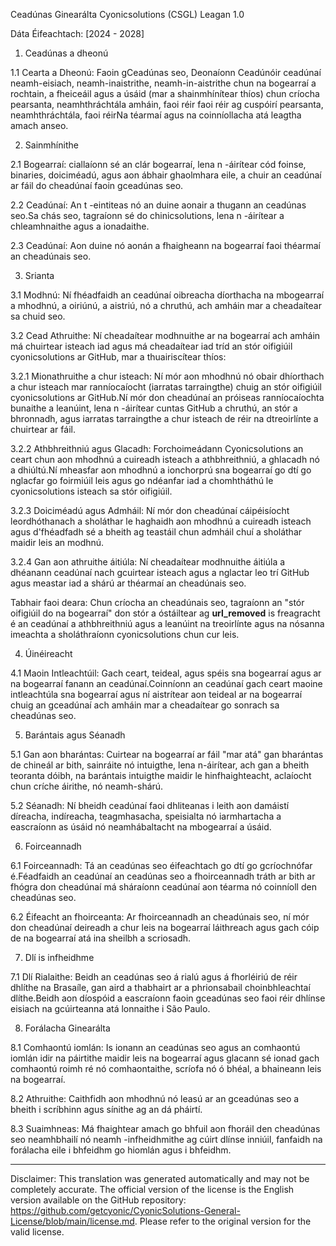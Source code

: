 Ceadúnas Ginearálta Cyonicsolutions (CSGL)
Leagan 1.0

Dáta Éifeachtach: [2024 - 2028]

1. Ceadúnas a dheonú

1.1 Cearta a Dheonú: Faoin gCeadúnas seo, Deonaíonn Ceadúnóir ceadúnaí neamh-eisiach, neamh-inaistrithe, neamh-in-aistrithe chun na bogearraí a rochtain, a fheiceáil agus a úsáid (mar a shainmhínítear thíos) chun críocha pearsanta, neamhthráchtála amháin, faoi réir faoi réir ag cuspóirí pearsanta, neamhthráchtála, faoi réirNa téarmaí agus na coinníollacha atá leagtha amach anseo.

2. Sainmhínithe

2.1 Bogearraí: ciallaíonn sé an clár bogearraí, lena n -áirítear cód foinse, binaries, doiciméadú, agus aon ábhair ghaolmhara eile, a chuir an ceadúnaí ar fáil do cheadúnaí faoin gceadúnas seo.

2.2 Ceadúnaí: An t -eintiteas nó an duine aonair a thugann an ceadúnas seo.Sa chás seo, tagraíonn sé do chinicsolutions, lena n -áirítear a chleamhnaithe agus a ionadaithe.

2.3 Ceadúnaí: Aon duine nó aonán a fhaigheann na bogearraí faoi théarmaí an cheadúnais seo.

3. Srianta

3.1 Modhnú: Ní fhéadfaidh an ceadúnaí oibreacha díorthacha na mbogearraí a mhodhnú, a oiriúnú, a aistriú, nó a chruthú, ach amháin mar a cheadaítear sa chuid seo.

3.2 Cead Athruithe: Ní cheadaítear modhnuithe ar na bogearraí ach amháin má chuirtear isteach iad agus má cheadaítear iad tríd an stór oifigiúil cyonicsolutions ar GitHub, mar a thuairiscítear thíos:

3.2.1 Mionathruithe a chur isteach: Ní mór aon mhodhnú nó obair dhíorthach a chur isteach mar ranníocaíocht (iarratas tarraingthe) chuig an stór oifigiúil cyonicsolutions ar GitHub.Ní mór don cheadúnaí an próiseas ranníocaíochta bunaithe a leanúint, lena n -áirítear cuntas GitHub a chruthú, an stór a bhronnadh, agus iarratas tarraingthe a chur isteach de réir na dtreoirlínte a chuirtear ar fáil.

3.2.2 Athbhreithniú agus Glacadh: Forchoimeádann Cyonicsolutions an ceart chun aon mhodhnú a cuireadh isteach a athbhreithniú, a ghlacadh nó a dhiúltú.Ní mheasfar aon mhodhnú a ionchorprú sna bogearraí go dtí go nglacfar go foirmiúil leis agus go ndéanfar iad a chomhtháthú le cyonicsolutions isteach sa stór oifigiúil.

3.2.3 Doiciméadú agus Admháil: Ní mór don cheadúnaí cáipéisíocht leordhóthanach a sholáthar le haghaidh aon mhodhnú a cuireadh isteach agus d'fhéadfadh sé a bheith ag teastáil chun admháil chuí a sholáthar maidir leis an modhnú.

3.2.4 Gan aon athruithe áitiúla: Ní cheadaítear modhnuithe áitiúla a dhéanann ceadúnaí nach gcuirtear isteach agus a nglactar leo trí GitHub agus meastar iad a shárú ar théarmaí an cheadúnais seo.

Tabhair faoi deara: Chun críocha an cheadúnais seo, tagraíonn an "stór oifigiúil do na bogearraí" don stór a óstáiltear ag __url_removed__ is freagracht é an ceadúnaí a athbhreithniú agus a leanúint na treoirlínte agus na nósanna imeachta a sholáthraíonn cyonicsolutions chun cur leis.

4. Úinéireacht

4.1 Maoin Intleachtúil: Gach ceart, teideal, agus spéis sna bogearraí agus ar na bogearraí fanann an ceadúnaí.Coinníonn an ceadúnaí gach ceart maoine intleachtúla sna bogearraí agus ní aistrítear aon teideal ar na bogearraí chuig an gceadúnaí ach amháin mar a cheadaítear go sonrach sa cheadúnas seo.

5. Barántais agus Séanadh

5.1 Gan aon bharántas: Cuirtear na bogearraí ar fáil "mar atá" gan bharántas de chineál ar bith, sainráite nó intuigthe, lena n-áirítear, ach gan a bheith teoranta dóibh, na barántais intuigthe maidir le hinfhaighteacht, aclaíocht chun críche áirithe, nó neamh-shárú.

5.2 Séanadh: Ní bheidh ceadúnaí faoi dhliteanas i leith aon damáistí díreacha, indíreacha, teagmhasacha, speisialta nó iarmhartacha a eascraíonn as úsáid nó neamhábaltacht na mbogearraí a úsáid.

6. Foirceannadh

6.1 Foirceannadh: Tá an ceadúnas seo éifeachtach go dtí go gcríochnófar é.Féadfaidh an ceadúnaí an ceadúnas seo a fhoirceannadh tráth ar bith ar fhógra don cheadúnaí má sháraíonn ceadúnaí aon téarma nó coinníoll den cheadúnas seo.

6.2 Éifeacht an fhoirceanta: Ar fhoirceannadh an cheadúnais seo, ní mór don cheadúnaí deireadh a chur leis na bogearraí láithreach agus gach cóip de na bogearraí atá ina sheilbh a scriosadh.

7. Dlí is infheidhme

7.1 Dlí Rialaithe: Beidh an ceadúnas seo á rialú agus á fhorléiriú de réir dhlíthe na Brasaíle, gan aird a thabhairt ar a phrionsabail choinbhleachtaí dlíthe.Beidh aon díospóid a eascraíonn faoin gceadúnas seo faoi réir dhlínse eisiach na gcúirteanna atá lonnaithe i São Paulo.

8. Forálacha Ginearálta

8.1 Comhaontú iomlán: Is ionann an ceadúnas seo agus an comhaontú iomlán idir na páirtithe maidir leis na bogearraí agus glacann sé ionad gach comhaontú roimh ré nó comhaontaithe, scríofa nó ó bhéal, a bhaineann leis na bogearraí.

8.2 Athruithe: Caithfidh aon mhodhnú nó leasú ar an gceadúnas seo a bheith i scríbhinn agus sínithe ag an dá pháirtí.

8.3 Suaimhneas: Má fhaightear amach go bhfuil aon fhoráil den cheadúnas seo neamhbhailí nó neamh -infheidhmithe ag cúirt dlínse inniúil, fanfaidh na forálacha eile i bhfeidhm go hiomlán agus i bhfeidhm.

---
Disclaimer: This translation was generated automatically and may not be completely accurate. The official version of the license is the English version available on the GitHub repository: https://github.com/getcyonic/CyonicSolutions-General-License/blob/main/license.md. Please refer to the original version for the valid license.